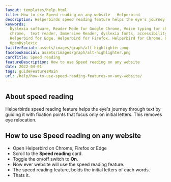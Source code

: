 ```yaml
---
layout: templates/help.html
title: How to use Speed reading on any website - Helperbird
description: Helperbirds speed reading feature helps the eye's journey through text by guiding it with  fixation points that focus only on initial letters. This removes eye relocation.
keywords:
  Dyslexia software, Reader Mode for Google Chrome, Voice typing for chrome, Text to speech for
  chrome,  text reader, Immersive Reader, dyslexia fonts, accessibility software, dyslexia software,
  Helperbird for Edge, Helperbird for Firefox, Helperbird for Chrome, Opendyslexic for Chrome,
  OpenDyslexic
twitterSocial: assets/images/graph/alt-highlighter.png
facebookSocial: assets/images/graph/alt-highlighter.png
cardTitle: Speed reading
featureDescription: How to use Speed reading on any website
date: 2022-04-01
tags: guideFeaturesMain
url: /help/how-to-use-speed-reading-features-on-any-website/
---
```


## About speed reading

Helperbirds speed reading feature helps the eye's journey through text by guiding it with  fixation points that focus only on initial letters. This removes eye relocation.


## How to use Speed reading on any website

- Open Helperbird on Chrome, Firefox or Edge
- Scroll to the **Speed reading** card.
- Toggle the on/off switch to **On**.
- Now ever website will use the speed reading feature.
- The speed reading feature, bolds the initial letters of each words.
- Thats it.

